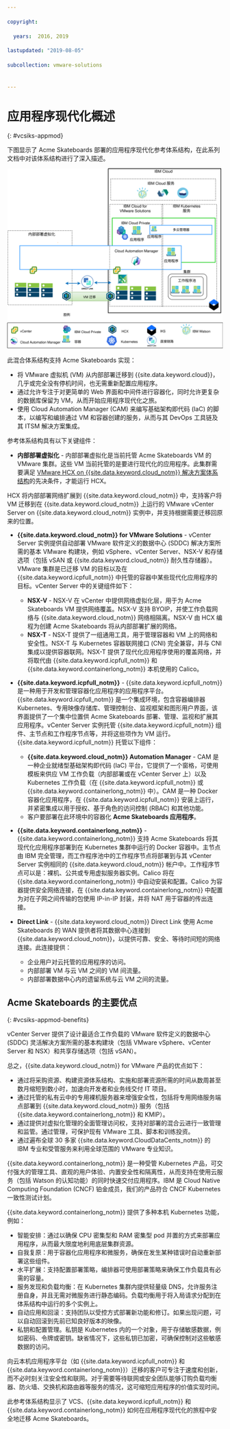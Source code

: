 ```yaml
---

copyright:

  years:  2016, 2019

lastupdated: "2019-08-05"

subcollection: vmware-solutions


---
```


# 应用程序现代化概述
{: #vcsiks-appmod}

下图显示了 Acme Skateboards 部署的应用程序现代化参考体系结构，在此系列文档中对该体系结构进行了深入描述。

![体系结构概述图](../../images/vcsiks-aod.svg "体系结构概述图")

此混合体系结构支持 Acme Skateboards 实现：
- 将 VMware 虚拟机 (VM) 从内部部署迁移到 {{site.data.keyword.cloud}}，几乎或完全没有停机时间，也无需重新配置应用程序。
- 通过允许专注于对更简单的 Web 界面和中间件进行容器化，同时允许更复杂的数据库保留为 VM，从而开始应用程序现代化之旅。
- 使用 Cloud Automation Manager (CAM) 来编写基础架构即代码 (IaC) 的脚本，以编写和编排通过 VM 和容器创建的服务，从而与其 DevOps 工具链及其 ITSM 解决方案集成。

参考体系结构具有以下关键组件：
- **内部部署虚拟化** - 内部部署虚拟化是当前托管 Acme Skateboards VM 的 VMware 集群。这些 VM 当前托管的是要进行现代化的应用程序。此集群需要满足 [VMware HCX on {{site.data.keyword.cloud_notm}} 解决方案体系结构](/docs/services/vmwaresolutions?topic=vmware-solutions-hcx-archi-intro#hcx-archi-intro)的先决条件，才能运行 HCX。

HCX 将内部部署网络扩展到 {{site.data.keyword.cloud_notm}} 中，支持客户将 VM 迁移到在 {{site.data.keyword.cloud_notm}} 上运行的 VMware vCenter Server on {{site.data.keyword.cloud_notm}} 实例中，并支持根据需要迁移回原来的位置。
- **{{site.data.keyword.cloud_notm}} for VMware Solutions** - vCenter Server 实例提供自动部署 VMware 软件定义的数据中心 (SDDC) 解决方案所需的基本 VMware 构建块，例如 vSphere、vCenter Server、NSX-V 和存储选项（包括 vSAN 或 {{site.data.keyword.cloud_notm}} 耐久性存储器）。VMware 集群是已迁移 VM 的目标以及在 {{site.data.keyword.icpfull_notm}} 中托管的容器中某些现代化应用程序的目标。vCenter Server 中的关键组件如下：
  - **NSX-V** - NSX-V 在 vCenter 中提供网络虚拟化层，用于为 Acme Skateboards VM 提供网络覆盖。NSX-V 支持 BYOIP，并使工作负载网络与 {{site.data.keyword.cloud_notm}} 网络相隔离。NSX-V 由 HCX 编程为创建 Acme Skateboards 将从内部部署扩展的网络。
  - **NSX-T** - NSX-T 提供了一组通用工具，用于管理容器和 VM 上的网络和安全性。NSX-T 与 Kubernetes 容器联网接口 (CNI) 完全兼容，并与 CNI 集成以提供容器联网。NSX-T 提供了现代化应用程序使用的覆盖网络，并将取代由 {{site.data.keyword.icpfull_notm}} 和 {{site.data.keyword.containerlong_notm}} 本机使用的 Calico。

- **{{site.data.keyword.icpfull_notm}}** - {{site.data.keyword.icpfull_notm}} 是一种用于开发和管理容器化应用程序的应用程序平台。{{site.data.keyword.icpfull_notm}} 是一个集成环境，包含容器编排器 Kubernetes、专用映像存储库、管理控制台、监视框架和图形用户界面，该界面提供了一个集中位置供 Acme Skateboards 部署、管理、监视和扩展其应用程序。vCenter Server 实例托管 {{site.data.keyword.icpfull_notm}} 组件、主节点和工作程序节点等，并将这些项作为 VM 运行。{{site.data.keyword.icpfull_notm}} 托管以下组件：
  - **{{site.data.keyword.cloud_notm}} Automation Manager** - CAM 是一种企业就绪型基础架构即代码 (IaC) 平台，它提供了一个窗格，可使用模板来供应 VM 工作负载（内部部署或在 vCenter Server 上）以及 Kubernetes 工作负载（在 {{site.data.keyword.icpfull_notm}} 或 {{site.data.keyword.containerlong_notm}} 中）。CAM 是一种 Docker 容器化应用程序，在 {{site.data.keyword.icpfull_notm}} 安装上运行，并紧密集成以用于授权、基于角色的访问控制 (RBAC) 和其他功能。
  - 客户要部署在此环境中的容器化 **Acme Skateboards 应用程序**。

- **{{site.data.keyword.containerlong_notm}}** - {{site.data.keyword.containerlong_notm}} 支持 Acme Skateboards 将其现代化应用程序部署到在 Kubernetes 集群中运行的 Docker 容器中。主节点由 IBM 完全管理，而工作程序池中的工作程序节点将部署到与其 vCenter Server 实例相同的 {{site.data.keyword.cloud_notm}} 帐户中。工作程序节点可以是：裸机、公共或专用虚拟服务器实例。Calico 将在 {{site.data.keyword.containerlong_notm}} 中自动安装和配置。Calico 为容器提供安全网络连接，在 {{site.data.keyword.containerlong_notm}} 中配置为对在子网之间传输的包使用 IP-in-IP 封装，并将 NAT 用于容器的传出连接。

- **Direct Link** - {{site.data.keyword.cloud_notm}} Direct Link 使用 Acme Skateboards 的 WAN 提供者将其数据中心连接到 {{site.data.keyword.cloud_notm}}，以提供可靠、安全、等待时间短的网络连接。此连接提供：
  - 企业用户对云托管的应用程序的访问。
  - 内部部署 VM 与云 VM 之间的 VM 间流量。
  - 内部部署数据中心内的遗留系统与云 VM 之间的流量。

## Acme Skateboards 的主要优点
{: #vcsiks-appmod-benefits}

vCenter Server 提供了设计最适合工作负载的 VMware 软件定义的数据中心 (SDDC) 灵活解决方案所需的基本构建块（包括 VMware vSphere、vCenter Server 和 NSX）和共享存储选项（包括 vSAN）。

总之，{{site.data.keyword.cloud_notm}} for VMware 产品的优点如下：
* 通过将采购资源、构建资源体系结构、实施和部署资源所需的时间从数周甚至数月缩短到数小时，加速向开发者和业务线交付 IT 项目。
* 通过托管的私有云中的专用裸机服务器来增强安全性，包括将专用网络服务端点部署到 {{site.data.keyword.cloud_notm}} 服务（包括 {{site.data.keyword.containerlong_notm}} 和 KMIP）。
* 通过提供对虚拟化管理的全面管理访问权，支持对部署的混合云进行一致管理和监管。通过管理，可保护现有 VMware 工具、脚本和训练投资。
* 通过遍布全球 30 多家 {{site.data.keyword.CloudDataCents_notm}} 的 IBM 专业和受管服务来利用全球范围的 VMware 专业知识。

{{site.data.keyword.containerlong_notm}} 是一种受管 Kubernetes 产品，可交付强大的管理工具、直观的用户体验、内置安全性和隔离性，从而支持在使用云服务（包括 Watson 的认知功能）的同时快速交付应用程序。IBM 是 Cloud Native Computing Foundation (CNCF) 铂金成员，我们的产品符合 CNCF Kubernetes 一致性测试计划。

{{site.data.keyword.containerlong_notm}} 提供了多种本机 Kubernetes 功能，例如：
- 智能安排：通过以确保 CPU 密集型和 RAM 密集型 pod 并置的方式来部署应用程序，从而最大限度地利用底层集群资源。
- 自我复原：用于容器化应用程序和微服务，确保在发生某种错误时自动重新部署这些组件。
- 水平扩展：支持配置部署策略，编排器可使用部署策略来确保工作负载具有必需的容量。
- 服务发现和负载均衡：在 Kubernetes 集群内提供轻量级 DNS，允许服务注册自身，并且无需对微服务进行静态编码。负载均衡用于将入局请求分配到在体系结构中运行的多个实例上。
- 自动应用和回滚：支持团队以受控方式部署新功能和修订。如果出现问题，可以自动回滚到先前已知良好版本的映像。
- 私钥和配置管理。私钥是 Kubernetes 内的一个对象，用于存储敏感数据，例如密码、令牌或密钥。缺省情况下，这些私钥已加密，可确保控制对这些敏感数据的访问。

向云本机应用程序平台（如 {{site.data.keyword.icpfull_notm}} 和 {{site.data.keyword.containerlong_notm}}）迁移的客户可专注于速度和创新，而不必时刻关注安全性和联网。对于需要等待联网或安全团队能够订购负载均衡器、防火墙、交换机和路由器等服务的情况，这可缩短应用程序的价值实现时间。

此参考体系结构显示了 VCS、{{site.data.keyword.icpfull_notm}} 和 {{site.data.keyword.containerlong_notm}} 如何在应用程序现代化的旅程中安全地迁移 Acme Skateboards。
